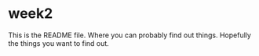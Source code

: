# week2

This is the README file.  Where you can probably find out things.  Hopefully the things you want to find out.
